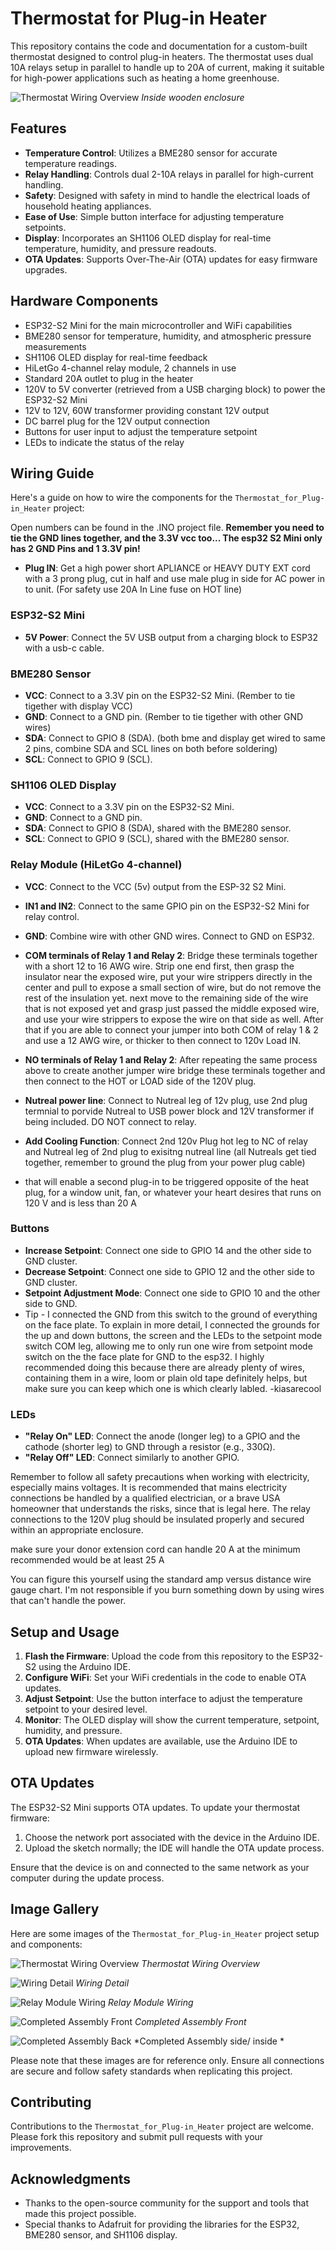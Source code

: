 # Thermostat for Plug-in Heater

This repository contains the code and documentation for a custom-built thermostat designed to control plug-in heaters. The thermostat uses dual 10A relays setup in parallel to handle up to 20A of current, making it suitable for high-power applications such as heating a home greenhouse.


![Thermostat Wiring Overview](images/kiasarecool-30.jpg)
*Inside wooden enclosure*


## Features

- **Temperature Control**: Utilizes a BME280 sensor for accurate temperature readings.
- **Relay Handling**: Controls dual 2-10A relays in parallel for high-current handling.
- **Safety**: Designed with safety in mind to handle the electrical loads of household heating appliances.
- **Ease of Use**: Simple button interface for adjusting temperature setpoints.
- **Display**: Incorporates an SH1106 OLED display for real-time temperature, humidity, and pressure readouts.
- **OTA Updates**: Supports Over-The-Air (OTA) updates for easy firmware upgrades.

## Hardware Components

- ESP32-S2 Mini for the main microcontroller and WiFi capabilities
- BME280 sensor for temperature, humidity, and atmospheric pressure measurements
- SH1106 OLED display for real-time feedback
- HiLetGo 4-channel relay module, 2 channels in use
- Standard 20A outlet to plug in the heater
- 120V to 5V converter (retrieved from a USB charging block) to power the ESP32-S2 Mini
- 12V to 12V, 60W transformer providing constant 12V output
- DC barrel plug for the 12V output connection
- Buttons for user input to adjust the temperature setpoint
- LEDs to indicate the status of the relay

## Wiring Guide

Here's a guide on how to wire the components for the `Thermostat_for_Plug-in_Heater` project:

Open numbers can be found in the .INO project file.
**Remember you need to tie the GND lines together, and the 3.3V vcc too... The esp32 S2 Mini only has 2 GND Pins and 1 3.3V pin!**


- **Plug IN**: Get a high power short APLIANCE or HEAVY DUTY EXT cord with a 3 prong plug, cut in half and use male plug in side for AC power in to unit. (For safety use 20A In Line fuse on HOT line)

### ESP32-S2 Mini
- **5V Power**: Connect the 5V USB output from a charging block to ESP32 with a usb-c cable.


### BME280 Sensor
- **VCC**: Connect to a 3.3V pin on the ESP32-S2 Mini. (Rember to tie tigether with display VCC)
- **GND**: Connect to a GND pin. (Rember to tie tigether with other GND wires)
- **SDA**: Connect to GPIO 8 (SDA). (both bme and display get wired to same 2 pins, combine SDA and SCL lines on both before soldering)
- **SCL**: Connect to GPIO 9 (SCL).

### SH1106 OLED Display
- **VCC**: Connect to a 3.3V pin on the ESP32-S2 Mini.
- **GND**: Connect to a GND pin.
- **SDA**: Connect to GPIO 8 (SDA), shared with the BME280 sensor.
- **SCL**: Connect to GPIO 9 (SCL), shared with the BME280 sensor.

### Relay Module (HiLetGo 4-channel)
- **VCC**: Connect to the VCC (5v) output from the ESP-32 S2 Mini.
- **IN1 and IN2**: Connect to the same GPIO pin on the ESP32-S2 Mini for relay control.
- **GND**: Combine wire with other GND wires. Connect to GND on ESP32. 
- **COM terminals of Relay 1 and Relay 2**: Bridge these terminals together with a short 12 to 16 AWG wire. Strip one end first, then grasp the insulator near the exposed wire, put your wire strippers directly in the center and pull to expose a small section of wire, but do not remove the rest of the insulation yet. next move to the remaining side of the wire that is not exposed yet and grasp just passed the middle exposed wire, and use your wire strippers to expose the wire on that side as well. After that if you are able to connect your jumper into both COM of relay 1 & 2 and use a 12 AWG wire, or thicker to then connect to 120v Load IN.
  
- **NO terminals of Relay 1 and Relay 2**: After repeating the same process above to create another jumper wire
bridge these terminals together and then connect to the HOT or LOAD side of the 120V plug.
- **Nutreal power line**: Connect to Nutreal leg of 12v plug, use 2nd plug termnial to porvide Nutreal to USB power block and 12V transformer if being included. DO NOT connect to relay.
- **Add Cooling Function**: Connect 2nd 120v Plug hot leg to NC of relay and Nutreal leg of 2nd plug to exisitng nutreal line (all Nutreals get tied together, remember to ground the plug from your power plug cable)
- that will enable a second plug-in to be triggered opposite of the heat plug, for a window unit, fan, or whatever your heart desires that runs on 120 V and is less than 20 A 

### Buttons
- **Increase Setpoint**: Connect one side to GPIO 14 and the other side to GND cluster.
- **Decrease Setpoint**: Connect one side to GPIO 12 and the other side to GND cluster.
- **Setpoint Adjustment Mode**: Connect one side to GPIO 10 and the other side to GND. 
- Tip - I connected the GND from this switch to the ground of everything on the face plate. To explain in more detail, I connected the grounds for the up and down buttons, the screen and the LEDs to the setpoint mode switch COM leg, allowing me to only run one wire from setpoint mode switch on the the face plate for GND to the esp32. I highly recommended doing this because there are already plenty of wires, containing them in a wire, loom or plain old tape definitely helps, but make sure you can keep which one is which clearly labled. -kiasarecool
  

### LEDs
- **"Relay On" LED**: Connect the anode (longer leg) to a GPIO and the cathode (shorter leg) to GND through a resistor (e.g., 330Ω).
- **"Relay Off" LED**: Connect similarly to another GPIO.

Remember to follow all safety precautions when working with electricity, especially mains voltages. It is recommended that mains electricity connections be handled by a qualified electrician, or a brave USA homeowner that understands the risks, since that is legal here. The relay connections to the 120V plug should be insulated properly and secured within an appropriate enclosure.

make sure your donor extension cord can handle 20 A at the minimum recommended would be at least 25 A

You can figure this yourself using the standard amp versus distance wire gauge chart. I'm not responsible if you burn something down by using wires that can't handle the power. 

## Setup and Usage

1. **Flash the Firmware**: Upload the code from this repository to the ESP32-S2 using the Arduino IDE.
2. **Configure WiFi**: Set your WiFi credentials in the code to enable OTA updates.
3. **Adjust Setpoint**: Use the button interface to adjust the temperature setpoint to your desired level.
4. **Monitor**: The OLED display will show the current temperature, setpoint, humidity, and pressure.
5. **OTA Updates**: When updates are available, use the Arduino IDE to upload new firmware wirelessly.

## OTA Updates

The ESP32-S2 Mini supports OTA updates. To update your thermostat firmware:

1. Choose the network port associated with the device in the Arduino IDE.
2. Upload the sketch normally; the IDE will handle the OTA update process.

Ensure that the device is on and connected to the same network as your computer during the update process.

## Image Gallery

Here are some images of the `Thermostat_for_Plug-in_Heater` project setup and components:

![Thermostat Wiring Overview](images/kiasarecool-0.jpg)
*Thermostat Wiring Overview*

![Wiring Detail](images/kiasarecool-1.jpg)
*Wiring Detail*

![Relay Module Wiring](images/kiasarecool-2.jpg)
*Relay Module Wiring*

![Completed Assembly Front](images/kiasarecool-3.jpg)
*Completed Assembly Front*

![Completed Assembly Back](images/kiasarecool-4.jpg)
*Completed Assembly side/ inside *


Please note that these images are for reference only. Ensure all connections are secure and follow safety standards when replicating this project.
## Contributing

Contributions to the `Thermostat_for_Plug-in_Heater` project are welcome. Please fork this repository and submit pull requests with your improvements.


## Acknowledgments

- Thanks to the open-source community for the support and tools that made this project possible.
- Special thanks to Adafruit for providing the libraries for the ESP32, BME280 sensor, and SH1106 display.
